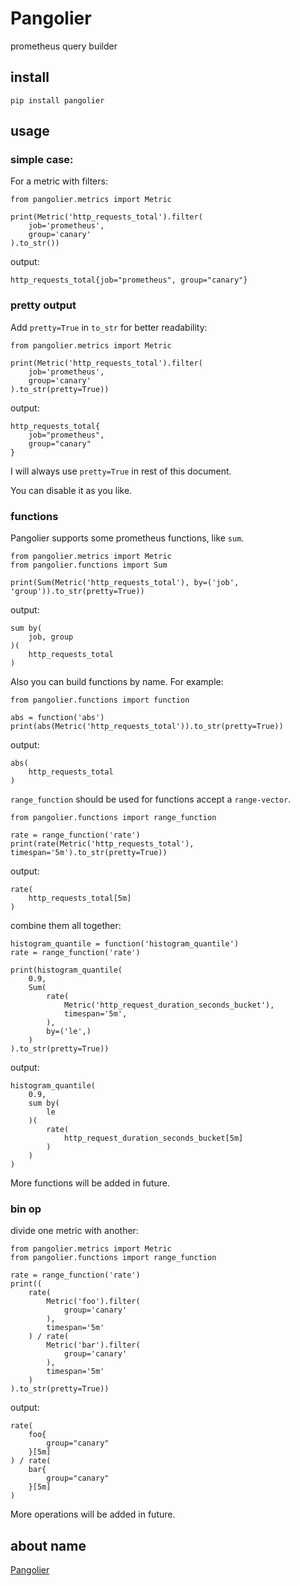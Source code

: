 # Pangolier

prometheus query builder

## install

    pip install pangolier

## usage

### simple case:

For a metric with filters:

    from pangolier.metrics import Metric

    print(Metric('http_requests_total').filter(
        job='prometheus',
        group='canary'
    ).to_str())

output:

    http_requests_total{job="prometheus", group="canary"}

### pretty output

Add `pretty=True` in `to_str` for better readability:

    from pangolier.metrics import Metric

    print(Metric('http_requests_total').filter(
        job='prometheus',
        group='canary'
    ).to_str(pretty=True))

output:

    http_requests_total{
        job="prometheus",
        group="canary"
    }

I will always use `pretty=True` in rest of this document.

You can disable it as you like.

### functions

Pangolier supports some prometheus functions, like `sum`.

    from pangolier.metrics import Metric
    from pangolier.functions import Sum

    print(Sum(Metric('http_requests_total'), by=('job', 'group')).to_str(pretty=True))

output:

    sum by(
        job, group
    )(
        http_requests_total
    )

Also you can build functions by name. For example:

    from pangolier.functions import function

    abs = function('abs')
    print(abs(Metric('http_requests_total')).to_str(pretty=True))

output:

    abs(
        http_requests_total
    )

`range_function` should be used for functions accept a `range-vector`.

    from pangolier.functions import range_function

    rate = range_function('rate')
    print(rate(Metric('http_requests_total'), timespan='5m').to_str(pretty=True))

output:

    rate(
        http_requests_total[5m]
    )

combine them all together:

    histogram_quantile = function('histogram_quantile')
    rate = range_function('rate')

    print(histogram_quantile(
        0.9,
        Sum(
            rate(
                Metric('http_request_duration_seconds_bucket'),
                timespan='5m',
            ),
            by=('le',)
        )
    ).to_str(pretty=True))

output:

    histogram_quantile(
        0.9,
        sum by(
            le
        )(
            rate(
                http_request_duration_seconds_bucket[5m]
            )
        )
    )

More functions will be added in future.

### bin op

divide one metric with another:

    from pangolier.metrics import Metric
    from pangolier.functions import range_function

    rate = range_function('rate')
    print((
        rate(
            Metric('foo').filter(
                group='canary'
            ),
            timespan='5m'
        ) / rate(
            Metric('bar').filter(
                group='canary'
            ),
            timespan='5m'
        )
    ).to_str(pretty=True))

output:

    rate(
        foo{
            group="canary"
        }[5m]
    ) / rate(
        bar{
            group="canary"
        }[5m]
    )

More operations will be added in future.

## about name

[Pangolier](https://dota2.fandom.com/wiki/Pangolier)
